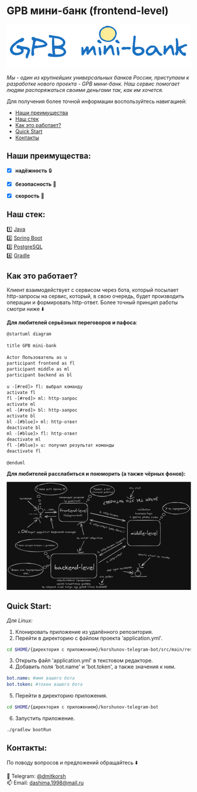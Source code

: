 GPB мини-банк (frontend-level)
===

![logo](images/logo.png)

_Мы - один из крупнейших универсальных банков России, приступаем к разработке нового проекта - GPB мини-банк. Наш сервис помогает людям распоряжаться своими деньгами так, как им хочется._

Для получения более точной информации воспользуйтесь навигацией:
- [Наши преимущества](#наши-преимущества)
- [Наш стек](#наш-стек)
- [Как это работает?](#как-это-работает?)
- [Quick Start](#quick-start)
- [Контакты](#контакты)

## Наши преимущества: <a name="наши-преимущества"></a>

- [x] **надёжность** :lock:
- [x] **безопасность** :cactus:
- [x] **скорость** :horse_racing:


## Наш стек: <a name="наш-стек"></a>

:one: [Java](https://www.java.com/ru/)  
:two: [Spring Boot](https://spring.io/projects/spring-boot)  
:three: [PostgreSQL](https://www.postgresql.org/)  
:four: [Gradle](https://gradle.org/)

## Как это работает? <a name="как-это-работает?"></a>

Клиент взаимодействует с сервисом через бота, который посылает http-запросы на сервис, который, в свою очередь, будет производить операции и формировать http-ответ. Более точный принцип работы смотри ниже :arrow_down:

**Для любителей серьёзных переговоров и пафоса**:
```plantuml
@startuml diagram

title GPB mini-bank

Actor Пользователь as u
participant frontend as fl
participant middle as ml
participant backend as bl

u -[#red]> fl: выбрал команду
activate fl
fl -[#red]> ml: http-запрос
activate ml
ml -[#red]> bl: http-запрос
activate bl
bl -[#blue]> ml: http-ответ
deactivate bl
ml -[#blue]> fl: http-ответ
deactivate ml
fl -[#blue]> u: получил результат команды
deactivate fl

@enduml
```
**Для любителей расслабиться и поюморить (а также чёрных фонов):**

![service.png](images/service.png)

## Quick Start: <a name="quick-start"></a>
_Для Linux:_

1. Клонировать приложение из удалённого репозитория.
2. Перейти в директорию с файлом проекта 'application.yml'.
```bash
cd $HOME/{директория с приложением}/korshunov-telegram-bot/src/main/resources
```
3. Открыть файл 'application.yml' в текстовом редакторе.
4. Добавить поля 'bot.name' и 'bot.token', а также значения к ним.
```yaml
bot.name: #имя вашего бота
bot.token: #токен вашего бота
```
5. Перейти в директорию приложения.
```bash
cd $HOME/{директория с приложением}/korshunov-telegram-bot
```
6. Запустить приложение.
```bash
./gradlew bootRun
```

## Контакты: <a name="контакты"></a>
По поводу вопросов и предложений обращайтесь :arrow_down:  


:speech_balloon: Telegram: [@dmitkorsh](https://t.me/dmitkorsh)  
:mailbox: Email: <a href="mailto:dashima.1998@mail.ru">dashima.1998@mail.ru</a>
